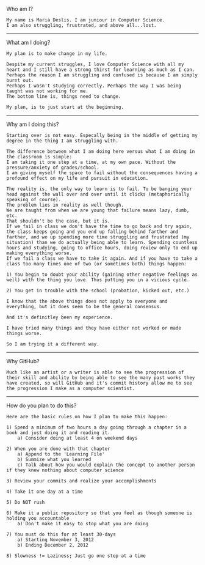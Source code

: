 Who am I?

	My name is Maria Deslis. I am juniour in Computer Science.
	I am also struggling, frustrated, and above all...lost.
****************
What am I doing?

	My plan is to make change in my life.

	Despite my current struggles, I love Computer Science with all my heart and I still have a strong thirst for learning as much as I can.		Perhaps the reason I am struggling and confused is because I am simply burnt out.
	Perhaps I wasn't studying correctly. Perhaps the way I was being taught was not working for me.
	The bottom line is, things need to change.

	My plan, is to just start at the beginning. 
****************
Why am I doing this?	

	Starting over is not easy. Especally being in the middle of getting my degree in the thing I am struggling with. 

	The difference between what I am doing here versus what I am doing in the classroom is simple:
	I am taking it one step at a time, at my own pace. Without the pressure/anxiety of grades/school.
	I am giving myself the space to fail without the consequences having a profound effect on my life and pursuit in education.

	The reality is, the only way to learn is to fail. To be banging your head against the wall over and over until it clicks (metaphorically speaking of course).
	The problem lies in reality as well though.
	We are taught from when we are young that failure means lazy, dumb, etc. 
	That shouldn't be the case, but it is. 
	If we fail in class we don't have the time to go back and try again, the class keeps going and you end up falling behind farther and farther, and we up spending more time struggling and frustrated (my situation) than we do actually being able to learn. Spending countless hours and studying, going to office hours, doing review only to end up making everything worse. 
	If we fail a class we have to take it again. And if you have to take a class too many times one of two (or sometimes both) things happen:

	1) You begin to doubt your ability (gaining other negative feelings as well) with the thing you love. Thus putting you in a vicious cycle.	

	2) You get in trouble with the school (probation, kicked out, etc.)
		
	I know that the above things does not apply to everyone and everything, but it does seem to be the general consensus. 

	And it's definitley been my experience.

	I have tried many things and they have either not worked or made things worse. 

	So I am trying it a different way.
***************
Why GitHub?

	Much like an artist or a writer is able to see the progression of their skill and ability by being able to see the many past works they have created, so will GitHub and it's commit history allow me to see the progression I make as a computer scientist.
***************
How do you plan to do this?

	Here are the basic rules on how I plan to make this happen:

	1) Spend a minimum of two hours a day going through a chapter in a book and just doing it and reading it.
		a) Consider doing at least 4 on weekend days

	2) When you are done with that chapter
		a) Append to the 'Learning File'
		b) Summize what you learned
		c) Talk about how you would explain the concept to another person if they knew nothing about computer science

	3) Review your commits and realize your accomplishments

	4) Take it one day at a time

	5) Do NOT rush

	6) Make it a public repository so that you feel as though someone is holding you accountable
		a) Don't make it easy to stop what you are doing

	7) You must do this for at least 30-days
		a) Starting November 3, 2012
		b) Ending December 2, 2012

	8) Slowness != Laziness; Just go one step at a time
